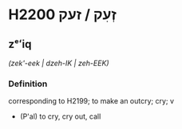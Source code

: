 # H2200 זְעִק / זעק

## zᵉʻiq

_(zek'-eek | dzeh-IK | zeh-EEK)_

### Definition

corresponding to H2199; to make an outcry; cry; v

- (P'al) to cry, cry out, call
